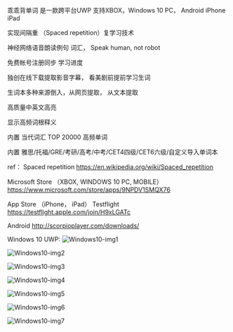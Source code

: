 乖乖背单词 是一款跨平台UWP 支持XBOX，Windows 10 PC， Android iPhone iPad

实现间隔重 （Spaced repetition）复学习技术

神经网络语音朗读例句 词汇， Speak human, not robot

免费帐号注册同步 学习进度

独创在线下载提取影音字幕， 看美剧前提前学习生词

生词本多种来源倒入，从网页提取， 从文本提取

高质量中英文高亮

显示高频词根释义

内置 当代词汇 TOP 20000 高频单词

内置 雅思/托福/GRE/考研/高考/中考/CET4四级/CET6六级/自定义导入单词本

ref：
Spaced repetition
https://en.wikipedia.org/wiki/Spaced_repetition

Microsoft Store （XBOX, WINDOWS 10 PC, MOBILE）
https://www.microsoft.com/store/apps/9NPDV1SMQX76

App Store （iPhone， iPad） Testflight
https://testflight.apple.com/join/H9xLGATc

Android
http://scorpioplayer.com/downloads/

Windows 10 UWP: 
![Windows10-img1][Windows10-img1]

![Windows10-img2][Windows10-img2]

![Windows10-img3][Windows10-img3]

![Windows10-img4][Windows10-img4]

![Windows10-img5][Windows10-img5]

![Windows10-img6][Windows10-img6]

![Windows10-img7][Windows10-img7]

[Windows10-img1]: https://store-images.s-microsoft.com/image/apps.49140.13724889055338095.a16c32a5-1919-4b66-90e7-0b0147434016.85343c9a-722a-4c15-903d-fcff5d083e00?w=1399&h=933&q=60 "Windows10-img1"

[Windows10-img2]: https://store-images.s-microsoft.com/image/apps.38667.13724889055338095.a16c32a5-1919-4b66-90e7-0b0147434016.c90831ec-de90-45f0-bb22-103557351597?w=1399&h=933&q=60 "Windows10-img2"

[Windows10-img3]: https://store-images.s-microsoft.com/image/apps.57451.13724889055338095.a16c32a5-1919-4b66-90e7-0b0147434016.f7389381-74cf-47ba-aa07-89d0d70b6f56?w=1399&h=933&q=60 "Windows10-img3"

[Windows10-img4]: https://store-images.s-microsoft.com/image/apps.61960.13724889055338095.a16c32a5-1919-4b66-90e7-0b0147434016.8ddab64c-4b20-40fc-a76e-3dc60801b520?w=1399&h=933&q=60 "Windows10-img4"

[Windows10-img5]: https://store-images.s-microsoft.com/image/apps.33333.13724889055338095.a16c32a5-1919-4b66-90e7-0b0147434016.838a7fa7-7698-4557-893b-23b62c05cbed?w=1399&h=933&q=60 "Windows10-img5"

[Windows10-img6]: https://store-images.s-microsoft.com/image/apps.11178.13724889055338095.a16c32a5-1919-4b66-90e7-0b0147434016.22dcb3b6-6c06-4451-bf4a-1925c39ea656?w=1399&h=933&q=60 "Windows10-img6"

[Windows10-img7]: https://store-images.s-microsoft.com/image/apps.12948.13724889055338095.a16c32a5-1919-4b66-90e7-0b0147434016.3fbbad19-96e7-4bf7-a39e-d30735b334a3?w=1399&h=933&q=60 "Windows10-img7"

